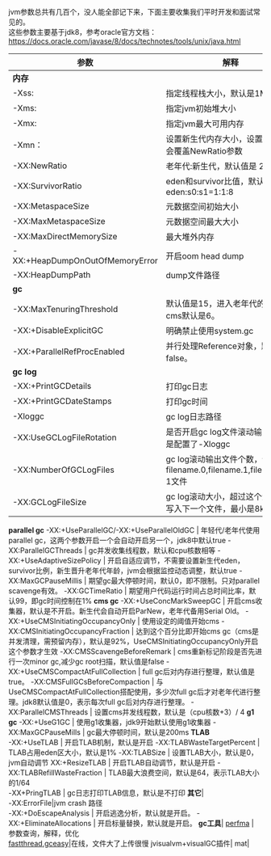 jvm参数总共有几百个，没人能全部记下来，下面主要收集我们平时开发和面试常见的。     
这些参数主要基于jdk8，参考oracle官方文档：https://docs.oracle.com/javase/8/docs/technotes/tools/unix/java.html

参数 | 解释
---|---
**内存**|
-Xss: | 指定线程栈大小，默认是1M  
-Xms: | 指定jvm初始堆大小  
-Xmx: | 指定jvm最大可用内存  
-Xmn：| 设置新生代内存大小，设置这个参数会覆盖NewRatio参数
-XX:NewRatio | 老年代:新生代，默认值是 2:1
-XX:SurvivorRatio | eden和survivor比值，默认是8，即eden:s0:s1=1:1:8
-XX:MetaspaceSize | 元数据空间初始大小
-XX:MaxMetaspaceSize | 元数据空间最大大小  
-XX:MaxDirectMemorySize | 最大堆外内存  
-XX:+HeapDumpOnOutOfMemoryError | 开启oom head dump  
-XX:HeapDumpPath|dump文件路径
**gc**|
-XX:MaxTenuringThreshold | 默认值是15，进入老年代的年龄。cms默认是6。
-XX:+DisableExplicitGC | 明确禁止使用system.gc  
-XX:+ParallelRefProcEnabled | 并行处理Reference对象，默认是false。
**gc log**|
-XX:+PrintGCDetails | 打印gc日志  
-XX:+PrintGCDateStamps | 打印gc时间  
-Xloggc | gc log日志路径   
-XX:UseGCLogFileRotation | 是否开启gc log文件滚动输出，前提是配置了-Xloggc
-XX:NumberOfGCLogFiles | gc log滚动输出文件个数，会生成filename.0,filename.1,filename.n-1文件
-XX:GCLogFileSize | gc log滚动大小，超过这个大小就会写入下一个文件，最小是8kb
**parallel gc**
-XX:+UseParallelGC/-XX:+UseParallelOldGC | 年轻代/老年代使用parallel gc，这两个参数开启一个会自动开启另一个，jdk8中默认true
-XX:ParallelGCThreads | gc并发收集线程数，默认和cpu核数相等
-XX:+UseAdaptiveSizePolicy | 开启自适应调节，不需要设置新生代eden，survivor比例，新生晋升老年代年龄，jvm会根据监控动态调整，默认true
-XX:MaxGCPauseMillis | 期望gc最大停顿时间，默认0，即不限制。只对parallel scavenge有效。
-XX:GCTimeRatio | 期望用户代码运行时间占总时间比率，默认99，即gc时间控制在1%
**cms gc**
-XX:+UseConcMarkSweepGC | 开启cms收集器，默认是不开启。新生代会自动开启ParNew，老年代备用Serial Old。
-XX:+UseCMSInitiatingOccupancyOnly | 使用设定的阈值开始cms 
-XX:CMSInitiatingOccupancyFraction | 达到这个百分比即开始cms gc（cms是并发清理，需预留内存），默认是92%，UseCMSInitiatingOccupancyOnly开启这个参数才生效
-XX:CMSScavengeBeforeRemark | cms重新标记阶段是否先进行一次minor gc,减少gc root扫描，默认值是false
-XX:+UseCMSCompactAtFullCollection | full gc后对内存进行整理，默认值是true。
-XX:CMSFullGCsBeforeCompaction | 与UseCMSCompactAtFullCollection搭配使用，多少次full gc后才对老年代进行整理。jdk8默认值是0，表示每次full gc后对内存进行整理。
-XX:ParallelCMSThreads | 设置cms并发线程数，默认是（cpu核数+3）/ 4
**g1 gc**
-XX:+UseG1GC | 使用g1收集器，jdk9开始默认使用g1收集器
-XX:MaxGCPauseMills | gc最大停顿时间，默认是200ms
**TLAB**   
-XX:+UseTLAB | 开启TLAB机制，默认是开启
-XX:TLABWasteTargetPercent | TLAB占用eden区大小，默认是1%
-XX:TLABSize | 设置TLAB大小，默认是0，jvm自动调节
XX:+ResizeTLAB | 开启TLAB自动调节，默认是开启
-XX:TLABRefillWasteFraction | TLAB最大浪费空间，默认是64，表示TLAB大小的1/64   
-XX+PringTLAB | gc日志打印TLAB信息，默认是不打印
**其它**|  
-XX:ErrorFile|jvm crash 路径   
-XX:+DoEscapeAnalysis | 开启逃逸分析，默认就是开启。
-XX:+EliminateAllocations | 开启标量替换，默认就是开启。
**gc工具**|
[perfma](https://opts.console.perfma.com/) | 参数查询，解释，优化  
[fastthread](https://fastthread.io),[gceasy](https://gceasy.io/)|在线，文件大了上传很慢
jvisualvm+visualGC插件|
mat|
